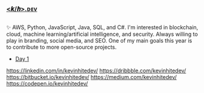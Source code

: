 ### [&#60;𝒌&#47;𝒉&#62;.ᴅᴇᴠ](https://kevinhite.dev)

##  
✨ AWS, Python, JavaScript, Java, SQL, and C#. I'm interested in blockchain, cloud, machine learning/artificial intelligence, and security. Always willing to play in branding, social media, and SEO. One of my main goals this year is to contribute to more open-source projects.
<!--
## Latest Project
*   Project #1
*   Project #2
*   Project #3
*   Project #4
*   Project #5

## Latest Blog Posts
-->
<!-- BLOG-POST-LIST:START -->
- [Day 1](https://journal.kevinhite.dev/post/672935506308431872)
<!-- BLOG-POST-LIST:END -->
<!--
## Language and Tools
## Latest Videos
## Links
[<img src='https://cdn.jsdelivr.net/npm/simple-icons@3.0.1/icons/linkedin.svg' alt='linkedin' height='40'>](https://linkedin.com/in/kevinhitedev/) [<img src='https://cdn.jsdelivr.net/npm/simple-icons@3.0.1/icons/dribbble.svg' alt='dribbble' height='40'>](https://dribbble.com/kevinhitedev/) [<img src='https://cdn.jsdelivr.net/npm/simple-icons@3.0.1/icons/github.svg' alt='github' height='40'>](https://github.com/kevinhitedev/) [<img src='https://cdn.jsdelivr.net/npm/simple-icons@3.0.1/icons/medium.svg' alt='medium' height='40'>](https://medium.com/kevinhitedev/) [<img src='https://cdn.jsdelivr.net/npm/simple-icons@3.0.1/icons/codepen.svg' alt='codepen' height='40'>](https://codepen.io/kevinhitedev)
-->
https://linkedin.com/in/kevinhitedev/
https://dribbble.com/kevinhitedev/
https://bitbucket.io/kevinhitedev/
https://medium.com/kevinhitedev/
https://codepen.io/kevinhitedev/
